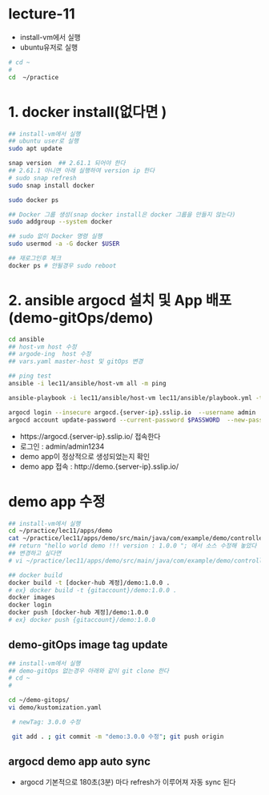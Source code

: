 # lecture-11
- install-vm에서 실행 
- ubuntu유저로  실행   
```sh
# cd ~
# 
cd  ~/practice

```


# 1. docker install(없다면 )
```sh
## install-vm에서 실행 
## ubuntu user로 실행 
sudo apt update

snap version  ## 2.61.1 되어야 한다 
## 2.61.1 아니면 아래 실행하여 version ip 한다 
# sudo snap refresh
sudo snap install docker 

sudo docker ps 

## Docker 그룹 생성(snap docker install은 docker 그룹을 만들지 않는다)
sudo addgroup --system docker

## sudo 없이 Docker 명령 실행
sudo usermod -a -G docker $USER

## 재로그인후 체크 
docker ps # 안될경우 sudo reboot 
```

# 2. ansible argocd 설치 및 App 배포 (demo-gitOps/demo)
```sh
cd ansible
## host-vm host 수정 
## argode-ing  host 수정 
## vars.yaml master-host 및 gitOps 변경

## ping test
ansible -i lec11/ansible/host-vm all -m ping

ansible-playbook -i lec11/ansible/host-vm lec11/ansible/playbook.yml -t "argocd, app-deploy" -e "@lec11/ansible/vars.yml"

argocd login --insecure argocd.{server-ip}.sslip.io  --username admin  --password $PASSWORD 
argocd account update-password --current-password $PASSWORD  --new-password admin1234
```
- https://argocd.{server-ip}.sslip.io/ 접속한다 
- 로그인 : admin/admin1234
- demo app이 정상적으로 생성되었는지 확인
- demo app 접속 : http://demo.{server-ip}.sslip.io/

# demo app 수정 
```sh
## install-vm에서 실행 
cd ~/practice/lec11/apps/demo
cat ~/practice/lec11/apps/demo/src/main/java/com/example/demo/controller/DemoController.java
## return "hello world demo !!! version : 1.0.0 "; 에서 소스 수정해 놓았다
## 변경하고 싶다면 
# vi ~/practice/lec11/apps/demo/src/main/java/com/example/demo/controller/DemoController.java

## docker build 
docker build -t [docker-hub 계정]/demo:1.0.0 . 
# ex} docker build -t {gitaccount}/demo:1.0.0 . 
docker images
docker login 
docker push [docker-hub 계정]/demo:1.0.0
# ex} docker push {gitaccount}/demo:1.0.0  
```

## demo-gitOps image tag update 
```sh
## install-vm에서 실행 
## demo-gitOps 없는경우 아래와 같이 git clone 한다 
# cd ~
#  

cd ~/demo-gitops/
vi demo/kustomization.yaml

 # newTag: 3.0.0 수정

 git add . ; git commit -m "demo:3.0.0 수정"; git push origin

```

## argocd demo app auto sync
- argocd 기본적으로 180초(3분) 마다 refresh가 이루어져 자동 sync 된다  
